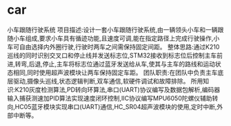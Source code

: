 # car
小车跟随行驶系统
项目描述:设计一套小车跟随行驶系统,由一辆领头小车和一辆跟随小车组成,要求小车具有循迹功能,且速度可调,能在指定路径上完成行驶操作,小车可自由选择内外圈行驶,行驶时两车之间需保持固定间距。
整体思路:通过K210巡线的同时识别交叉口和停止线并发送标志位,STM32接收到标志位后控制主车前进,转弯,后退,停止,主车将标志位通过蓝牙发送给从车,使其与主车的路线和运动状态相同,同时使用超声波模块让两车保持固定车距。
团队职责:在团队中负责主车底层驱动,摄像头巡线,状态逻辑判断,双车通信,软硬件调试和故障排除。
所用知识:K210灰度检测算法,PD转向环算法,串口(UART)协议编写及数据包解析,编码器输入捕获测速加PID算法实现速度闭环控制,IIC协议编写MPU6050陀螺仪辅助转向,HC05蓝牙模块实现串口(UART)通信,HC_SR04超声波模块的使用,定时中断,外部中断等。
